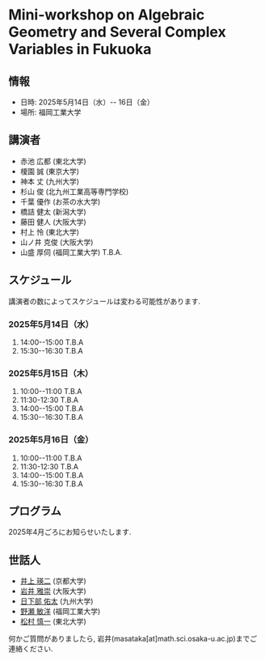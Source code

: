 # Mini-workshop on Algebraic Geometry and Several Complex Variables in Fukuoka

## 情報
- 日時: 2025年5月14日（水）-- 16日（金）
- 場所: 福岡工業大学

## 講演者

- 赤池 広都 (東北大学)
- 榎園 誠  (東京大学)
- 神本 丈 (九州大学)
- 杉山 俊 (北九州工業高等専門学校)
- 千葉 優作 (お茶の水大学)
- 橋詰 健太 (新潟大学)
- 藤田 健人 (大阪大学)
- 村上 怜 (東北大学)
- 山ノ井 克俊 (大阪大学)
- 山盛 厚伺 (福岡工業大学)
T.B.A.


## スケジュール
講演者の数によってスケジュールは変わる可能性があります. 

### 2025年5月14日（水）

1. 14:00--15:00 
T.B.A
2. 15:30--16:30 
T.B.A

### 2025年5月15日（木）
1. 10:00--11:00
T.B.A
2. 11:30-12:30
T.B.A
3. 14:00--15:00 
T.B.A
4. 15:30--16:30 
T.B.A

### 2025年5月16日（金）
1. 10:00--11:00
T.B.A
2. 11:30-12:30
T.B.A
3. 14:00--15:00 
T.B.A
4. 15:30--16:30 
T.B.A

<!--

### 2025年5月14日（水）

1. 13:30--14:30 
T.B.A
2. 14:50--15:50 
T.B.A
3. 16:10--17:10 
T.B.A

### 2025年5月15日（木）
1. 9:40--10:40
T.B.A
2. 11:00-12:00
T.B.A
3. 13:30--14:30 
T.B.A
4. 14:50--15:50 
T.B.A
5. 16:10--17:10 
T.B.A

### 2025年5月16日（金）
1. 9:40--10:40
T.B.A
2. 11:00-12:00
T.B.A
3. 13:30--14:30 
T.B.A
4. 14:50--15:50 
T.B.A
5. 16:10--17:10 
T.B.A


### 2024年12月13日（金）

1. 13:00--14:00 
**丸亀 泰二 (電気通信大学)**<br>
Chains on twistor CR manifolds and conformal geodesics in dimension three
2. 14:30--15:30 
**松田 凌 (京都大学)**<br>
退化擬等角写像のタイヒミュラー空間論に向けて
3. 16:00--17:00 
**渡邊 祐太 (中央大学)**<br>
Bigness of adjoint linear subsystem and approximation theorems with ideal sheaves on
weakly pseudoconvex manifolds

### 2024年12月14日（土）
1. 10:00--11:00 
**山ノ井 克俊 (大阪大学)**<br>
準アーベル多様体から作られるspecial 多様体について
2. 11:30--12:30 
**鈴木 良明 (新潟大学)**<br>
The spectrum of the Folland-Stein operator on some Heisenberg Bieberbach manifolds
3. 14:30--15:30 
**上野 康平 (大同大学)**<br>
Newton polygons and Bottcher coordinates for skew products: superattracting case and
polynomial case
4. 16:00--17:00 
**青井 顕宏 (和歌山工業高等専門学校)**<br>
Microscopic stability thresholds and constant scalar curvature Kahler metrics

### 2024年12月15日（日）
1. 10:00--11:00 
**奥間 智弘 (山形大学)**<br>
正規複素曲面特異点の正規還元種数について
2. 11:30--12:30 
**杉山 俊 (北九州工業高等専門学校)**<br>
Holomorphic line bundles and divisors on Riemann domains over Cohen-Macaulay Stein
spaces

-->

<!--

## Schedule
### 17th September (Tuesday)

1. 13:00--14:00  **Sho Tanimoto (Nagoya University)** <br>
Campana rational connectedness and weak approximation
2. 14:30--15:30 **Takuzo Okada (Kyushu University)** <br>
Birationally solid Fano 3-fold hypersurfaces
3. 16:00--17:00 **Taro Yoshino (The University of Tokyo)** <br>
Stable rationality of hypersurfaces in Grassmannian varieties

### 18th September (Wednesday)
1. 10:00--11:00 **Akihiro Kanemitsu (Tokyo Metropolitan University)** <br>
Mukai pairs and associated K3 surfaces
2. 11:30--12:30 **Jie Liu (Academy of Mathematics and Systems Science, Chinese
Academy of Sciences (AMSS CAS))** <br>
Symplectic singularities arising from the algebra of symmetric tensors
3. 14:30--15:30 **Juanyong Wang (Academy of Mathematics and Systems Science,
Chinese Academy of Sciences (AMSS CAS))** <br>
An abundance-type result for tangent bundles of smooth Fano varieties
4. 16:00--17:00 **Guolei Zhong (Institute for Basic Science Center for Complex
Geometry (IBS-CCG))** <br>
Projective varieties with almost nef tangent sheaves and its dynamical application

### 19th September (Thursday)
1. 10:00--11:00 **Hirotaka Onuki (The University of Tokyo)** <br>
On the effective generation of direct images of pluricanonical bundles in mixed characteristic
2. 11:30--12:30 **Fuetaro Yobuko (Tokyo University of Science)** <br>
Quasi-F-splitting and positivity in positive characteristic
3. 14:30--15:30 **Hiromu Tanaka (The University of Tokyo)** <br>
Classification of smooth Fano threefolds in positive characteristic
4. 16:00--17:00 **Yuta Takahashi (Chuo University)** <br>
Fano 4-folds with nef tangent bundle in positive characteristic

### 20th September (Friday)
1. 10:00--11:00 **Wahei Hara (Kavli IPMU, The University of Tokyo)** <br>
Rank two weak Fano bundles over Fano threefolds of Picard rank one
2. 11:30--12:30 **Tatsuro Kawakami (Kyoto University)** <br>
Kodaira vanishing for smooth Fano threefolds in positive characteristic
-->

##  プログラム

<!--

[2024年度多変数関数論冬セミナーのプログラム](https://masataka123.github.io/2024scvwinter/material/program_2024scvwinter.pdf)

-->


2025年4月ごろにお知らせいたします. 

<!--
Here is the PDF file of program and abstracts. [Program](https://masataka123.github.io/tangent_anticanonical/material/program_tangent_anticanonical.pdf)
-->

<!--

## アクセス方法

大阪大学 南部陽一郎ホール (豊中キャンパス)へのアクセス方法は二つあります

1. 柴原阪大前駅 (大阪モノレール)からくる方法
駅から徒歩8分程度かかります. 柴原阪大前駅からのアクセス方法に関しては[こちら](https://masataka123.github.io/2024scvwinter/material/access_shibahara.pdf)をご覧ください. 
2.  石橋阪大前駅 (阪急電鉄)からくる方法
駅から徒歩30分程度かかります.石橋阪大前駅からのアクセス方法に関しては [こちら](https://masataka123.github.io/2024scvwinter/material/access_ishibashi.pdf)をご覧ください. 

南部陽一郎ホールはJ棟にあり, ローソンのある建物が目印です. 
さらなる情報に関しては[南部陽一郎ホールのページ](https://www.sci.osaka-u.ac.jp/ja/nambu-hall/)をご覧ください. 

-->

 
## 世話人
- [井上 瑛二](https://ithems-members.riken.jp/eijinoe/home.html)  (京都大学)
- [岩井 雅崇](https://masataka123.github.io/blog3/) (大阪大学)
- [日下部 佑太](https://kusakabe.github.io) (九州大学)
- [野瀬 敏洋](https://researchmap.jp/t-nose) (福岡工業大学)
- [松村 慎一](https://sites.google.com/view/math-matsumura/home) (東北大学)

何かご質問がありましたら, 岩井(masataka[at]math.sci.osaka-u.ac.jp)までご連絡ください.

<!-- 

## 懇親会
冬セミナーの懇親会を以下の通りに開催いたします. 

- 日時：12月14日（土）18時から
- 場所：らふぉれ（大阪大学豊中キャンパス内）
- 会費：学生・ポスドク2,000円、その他5,000円の予定

懇親会に参加される方は**12月9日(月)までに**こちらの[Google フォーム](https://forms.gle/xzvVCPdJbb9NB7oe6)に参加登録をしていただければ幸いです. 


## 科研費
この集会は以下の科学研究費補助金の補助により開催されます.
-  基盤研究(A)「複素多様体の解析幾何」（代表：平地 健吾（東京大学）課題番号20H00116 ）
-  若手研究「オービフォルド構造に注目した非負曲率の研究および代数多様体の分類理論への応用」 （代表：岩井 雅崇（大阪大学）課題番号22K13907 ）

## 過去の多変数関数論冬セミナー
- [2023年度](https://sites.google.com/view/2023scvwinter)
- [2022年度](https://sites.google.com/view/2022scvwinter)

2021年度以前のものは[多変数関数論のページ](https://sites.google.com/site/scvgroupjapan/)からご覧いただけます. 


- JSPS KAKENHI  22KK0232 Fund for the Promotion of Joint International Research (Fostering Joint International Research (A)) (Koike)
- JSPS KAKENHI 21H00976 Grant-in-Aid for Scientific Research (B) (Matsumura)
- JSPS KAKENHI 22K13903 Grant-in-Aid for Early-Career Scientists (Matsuzawa)


## Other informations
- There is a hotel around Tennoji (天王寺) or Nishinari (西成) where you can stay for around 3,000 yen. However, it is not a  good hotel, so we do not recommend you book it. 

## -- Hodge theory and vanishing theorem --
Science Buildingsへの行き方は二つあります
-Shibahara-handai-mae" Station(monorail)から来る方法. Shibahara-handai-mae" Stationから大阪大学理学部のアクセス方法はこちらです. [](https://www.sci.osaka-u.ac.jp/en/wp-content/uploads/2022/02/Directions-from-Shibahara-handai-mae-Station-to-GSS-Osaka-U_Sep.2020.pdf)
- Ishibashi Station (Hankyu)から来る方法. Ishibashi Station (Hankyu)から大阪大学理学部のアクセス方法はこちらです[](https://www.sci.osaka-u.ac.jp/en/wp-content/uploads/2022/02/Directions-from-Hankyu-Ishibashi-handai-mae-Station-to-GSS-Osaka-U_Sep.2020.pdf)
私はShibahara-handai-mae" Station(monorail)を利用するのをお勧めします. 

理学研究科E棟の地図はこちらです.[](https://www.sci.osaka-u.ac.jp/en/wp-content/uploads/2022/07/Buildings-of-Graduate-School-of-Science.pdf)
404講義室はE棟の4階エレベーターのすぐ近くの部屋です. 


もしわからない場合はこちらも参考にしてください. 

[ガイダンス資料+演習問題集](https://masataka123.github.io/2023_winter_generaltopology/material/0_位相問題集.pdf).
-->
